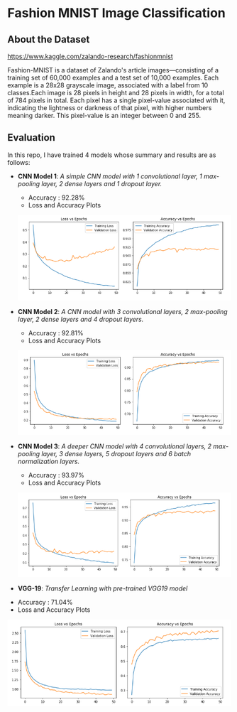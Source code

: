 # Fashion MNIST Image Classification

## About the Dataset

https://www.kaggle.com/zalando-research/fashionmnist

Fashion-MNIST is a dataset of Zalando's article images—consisting of a training set of 60,000 examples and a test set of 10,000 examples. 
Each example is a 28x28 grayscale image, associated with a label from 10 classes.Each image is 28 pixels in height and 28 pixels in width,
for a total of 784 pixels in total. Each pixel has a single pixel-value associated with it, indicating the lightness or darkness of that 
pixel, with higher numbers meaning darker. This pixel-value is an integer between 0 and 255.

## Evaluation

In this repo, I have trained 4 models whose summary and results are as follows:

* **CNN Model 1**: *A simple CNN model with 1 convolutional layer, 1 max-pooling layer, 2 dense layers and 1 dropout layer.*
  - Accuracy : 92.28%
  - Loss and Accuracy Plots
  
  ![alt-text](https://github.com/CheshtaK/Fashion-MNIST/blob/master/pngs/model_1_plots.PNG)
  
 
* **CNN Model 2**: *A CNN model with 3 convolutional layers, 2 max-pooling layer, 2 dense layers and 4 dropout layers.*
  - Accuracy : 92.81%
  - Loss and Accuracy Plots
  
  ![alt-text](https://github.com/CheshtaK/Fashion-MNIST/blob/master/pngs/model_2_plots.PNG)
  

* **CNN Model 3**: *A deeper CNN model with 4 convolutional layers, 2 max-pooling layer, 3 dense layers, 5 dropout layers and 6 batch normalization layers.*
  - Accuracy : 93.97%
  - Loss and Accuracy Plots
  
  ![alt-text](https://github.com/CheshtaK/Fashion-MNIST/blob/master/pngs/model_3_plots.PNG)
  
  
 * **VGG-19**: *Transfer Learning with pre-trained VGG19 model*
  - Accuracy : 71.04%
  - Loss and Accuracy Plots
  
  ![alt-text](https://github.com/CheshtaK/Fashion-MNIST/blob/master/pngs/model_4_plots.PNG)
